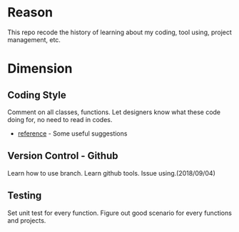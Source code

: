 # Reason
This repo recode the history of learning about my coding, tool using, project management, etc.

# Dimension

## Coding Style
Comment on all classes, functions. Let designers know what these code doing for, no need to read in codes.
* [reference](https://iapyeh.readthedocs.io/en/latest/blogs/technical/docs_style_review_twisted.html) - Some useful suggestions

## Version Control - Github
Learn how to use branch.
Learn github tools.
Issue using.(2018/09/04)

## Testing
Set unit test for every function. Figure out good scenario for every functions and projects.
